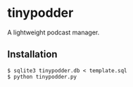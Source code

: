 # tinypodder

A lightweight podcast manager.


## Installation

    $ sqlite3 tinypodder.db < template.sql
    $ python tinypodder.py
